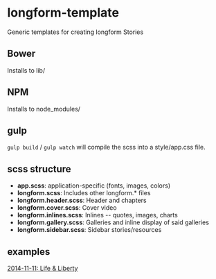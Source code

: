 longform-template
=================

Generic templates for creating longform Stories

## Bower

Installs to lib/

## NPM

Installs to node_modules/

## gulp

`gulp build` / `gulp watch` will compile the scss into a style/app.css file.

## scss structure

+ **app.scss**: application-specific (fonts, images, colors)
+ **longform.scss**: Includes other longform.* files
+ **longform.header.scss**: Header and chapters
+ **longform.cover.scss**: Cover video
+ **longform.inlines.scss**: Inlines -- quotes, images, charts
+ **longform.gallery.scss**: Galleries and inline display of said galleries
+ **longform.sidebar.scss**: Sidebar stories/resources

## examples

[2014-11-11: Life & Liberty](http://www.deseretnews.com/interactive/2014/life-liberty/)
